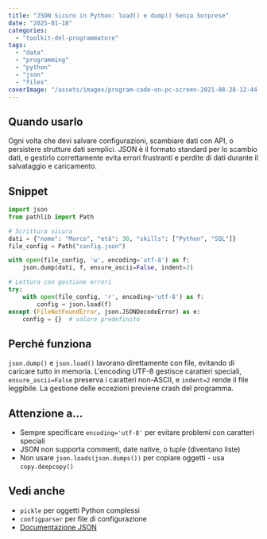 ```yaml
---
title: "JSON Sicuro in Python: load() e dump() Senza Sorprese"
date: "2025-01-18"
categories: 
  - "toolkit-del-programmatore"
tags: 
  - "data"
  - "programming"
  - "python"
  - "json"
  - "files"
coverImage: "/assets/images/program-code-on-pc-screen-2021-08-28-12-44-05-utc-scaled.jpg"
---
```


## Quando usarlo

Ogni volta che devi salvare configurazioni, scambiare dati con API, o persistere strutture dati semplici. JSON è il formato standard per lo scambio dati, e gestirlo correttamente evita errori frustranti e perdite di dati durante il salvataggio e caricamento.

## Snippet

```python
import json
from pathlib import Path

# Scrittura sicura
dati = {"nome": "Marco", "età": 30, "skills": ["Python", "SQL"]}
file_config = Path("config.json")

with open(file_config, 'w', encoding='utf-8') as f:
    json.dump(dati, f, ensure_ascii=False, indent=2)

# Lettura con gestione errori
try:
    with open(file_config, 'r', encoding='utf-8') as f:
        config = json.load(f)
except (FileNotFoundError, json.JSONDecodeError) as e:
    config = {}  # valore predefinito
```

## Perché funziona

`json.dump()` e `json.load()` lavorano direttamente con file, evitando di caricare tutto in memoria. L'encoding UTF-8 gestisce caratteri speciali, `ensure_ascii=False` preserva i caratteri non-ASCII, e `indent=2` rende il file leggibile. La gestione delle eccezioni previene crash del programma.

## Attenzione a...

- Sempre specificare `encoding='utf-8'` per evitare problemi con caratteri speciali
- JSON non supporta commenti, date native, o tuple (diventano liste)
- Non usare `json.loads(json.dumps())` per copiare oggetti - usa `copy.deepcopy()`

## Vedi anche

- `pickle` per oggetti Python complessi
- `configparser` per file di configurazione
- [Documentazione JSON](https://docs.python.org/3/library/json.html)